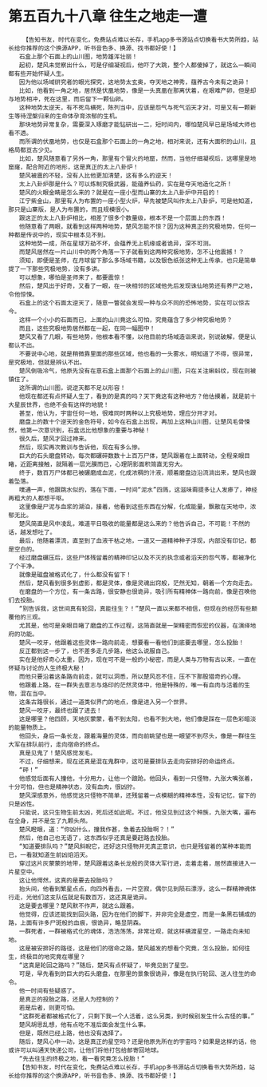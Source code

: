 # 第五百九十八章 往生之地走一遭
        【告知书友，时代在变化，免费站点难以长存，手机app多书源站点切换看书大势所趋，站长给你推荐的这个换源APP，听书音色多、换源、找书都好使！】
       石盒上那个石面上的山川图，地势雄浑壮丽！
       起初，楚风未觉察出什么，可是仔细凝视后，他吓了大跳，整个人都傻掉了，就这么一瞬间都有些开始怀疑人生。
       因为他以场域研究者的眼光探究，这地势太玄奥，夺天地之神秀，蕴养古今未有之诡异！
       比如，他看到一角之地，居然是伏凰地势，像是一头真凰在那离伏着，在艰难产卵，但是却与地势相冲，死在这里，而后留下一颗仙卵。
       这种地势太逆天，有不死鸟横死，陈列当中，应该是怨气与死气滔天才对，可是又有一颗新生等待涅槃归来的生命体孕育浓郁的生机。
       那块地势异常复杂，需要深入琢磨才能钻研出一二，短时间内，哪怕楚风早已是场域大师也看不透。
       而所谓的伏凰地势，也仅是石盒那个石面上的一角之地，相对来说，还有大面积的山川，且格局都亘古少见。
       比如，楚风随意看了另外一角，那里有个冒火的地窟，然而，当他仔细凝视后，这哪里是地窟窿，配合附近的地形，这是真正的太上八卦炉！
       楚风被震的不轻，没有人比他更加清楚，这有多么的逆天！
       太上八卦炉那是什么？可以炼制究极武器，能蕴养仙药，实在是夺天地造化之所！
       楚风的火眼金睛是怎么来的？就是在一座小型而山寨的太上八卦炉中开启的！
       江宁紫金山，那里有人为布置的一座小型火炉，早先被楚风叫作太上八卦炉，可是他知道，那只是山寨版，是人为布置的，而且规模很小。
       跟这正的太上八卦炉相比，相差了很多个数量级，根本不是一个层面上的东西！
       他随意看了两眼，就看到这样两种地势，楚风怎能不惊？因为这种真正的究极地势，任何一种都是传说中的，现实中根本见不到。
       这种地势一成，所在星球万劫不坏，会蕴养无上机缘或者诡异，深不可测。
       而楚风居然在一片山川中的两个角落一下子就看到这两种究极地势，怎不让他震撼！？
       须知，即便是圣师，在月球留下那么多场域书籍，以及银色纸张这种无上传承，也只是简单提了一下那些究极地势，没有多讲。
       可以想象，哪怕是圣师来了，都要震惊！
       然后，楚风出于好奇，又看了一眼，在一块相邻的区域他先后发现诛仙地势还有养尸之地，令他惊悚。
       石盒上的这个石面太逆天了，随意一瞥就会发现一种与众不同的恐怖地势，实在可以惊古今。
       这样一个小小的石面而已，上面的山川竟这么可怕，究竟蕴含了多少种究极地势？
       而且，这些究极地势居然都在一起，在同一幅图中！
       楚风又看了几眼，有些地势，他根本看不懂，以他目前的场域造诣来说，别说破解，便是认都认不出。
       不要说中心地，就是稍微靠里面的那些区域，他也看的一头雾水，明知道了不得，很异常，是究极地，但就是辨认不出。
       楚风倒吸冷气，他原先没有在意石盒上面那个石面上的山川图，只在关注蝌蚪纹，现在则被镇住了。
       这所谓的山川图，说逆天都不足以形容！
       他现在都还有点怀疑人生了，看到的是真的吗？天下竟这有这种地方？他估摸着，就是前十大星辰世界，也绝不会有这样的地貌！
       甚至，他认为，宇宙任何一地，很难同时两种以上究极地势，理应分开才对。
       磨盘上的数十个逆天的金色符号，如今在石盒上出现，再加上这种山川图，让楚风毛骨悚然，他第一次意识到，石盒远比他想象的重要与神秘！
       很久后，楚风才回过神来。
       然后，现实再次教训与告诉他，现在有多么惨。
       巨大的石头磨盘转动，每次都碾碎数数十上百万尸体，楚风跟着在上面转动，全程亲眼目睹，近距离接触，就隔着一层光膜而已，心理阴影面积简直无穷大。
       终于，数百万尸体都已被碾磨成血泥，化成浓稠的汁液，顺着磨盘边沿流淌出来，楚风也跟着坠落。
       噗通一声，他跟跳水似的，落在下面，一时间“泥水”四溅，这滋味甭提多让人发瘆了，神经再粗大的人都想干呕。
       这里像是尸泥与血浆的湖泊，接着，他看到这些东西在分解，化成能量，飘散在天地中，浓郁无比。
       楚风简直是风中凌乱，难道平日吸收的能量都是这么来的？他告诉自己，不可能！不然的话，越发想吐了。
       最后，他随着漂流，直至到了血液干枯之地，一道又一道精神种子浮现，内部没有印记，都是空白的。
       经过磨盘碾压后，这些尸体残留着的精神印记以及不灭的执念或者滔天的怨气等，都被净化了个干净。
       就像是磁盘被格式化了，什么都没有留下！
       然后，楚风看到很多到虚影，都是灵体，像是灵魂出窍般，茫然无知，朝着一个方向走去。
       在磨盘的一个方位，有一条古路，很安静也很诡异，吸引所有精神体一路向前，像是召唤他们去投胎。
       “别告诉我，这世间真有轮回，真能往生？！”楚风一直以来都不相信，但现在的经历有些颠覆他的三观。
       尤其是，他可是亲眼目睹了磨盘的工作过程，这简直就是一架精密而恢宏的仪器，在演绎地府的功能。
       楚风一咬牙，他跟着这些灵体一路向前走，想要看一看他们到底要去哪里，怎么投胎！
       反正都到这一步了，也不差多走几步路，他这么说服自己。
       实在是他好奇心太重，因为，现在可不是一般的小秘密，而是人类与万物有古以来，一直在怀疑与讨论的人生终极大秘！
       而他只要沿着这条路向前走，就可以洞悉，所以楚风忍不住，压不下那股猎奇的心理。
       他跟着上路，在一群失去意志与烙印的茫然灵体中，他是特殊的，唯一有血肉与活着的生物，混在当中。
       这条古路很长，通过一道类似界门的地点，像是进入另一个世界。
       楚风一咬牙，最终也跟了进去！
       这是哪里？他四顾，天地灰蒙蒙，看不到太阳，也看不到大地，他们像是踩在一层色彩暗淡的能量物质上。
       他回头，身后一条长龙，跟着海量的灵体，而向前眺望也是一眼望不到尽头，像是一群往生大军在排队前行，走向宿命的终点。
       真是见鬼了！楚风感觉发毛。
       不过，仔细想来，现在还真是混在鬼群中，这可是要排队去走向安排好的命运终点。
       “砰！”
       他感觉后面有人撞他，十分用力，让他一个踉跄。他回头，看到一只怪物，九张大嘴张着，十分可怕，但也是精神状态，没有血肉，很凶狞。
       楚风深感意外，他感觉这只怪物不简单，还残留着一点模糊的精神本性，没有记忆，留下的只是凶性。
       只能说，这只生物生前太凶，死后还如此呢。不过，他没见到过这个种族，九张大嘴，遍布在全身，并不是生了九颗头颅。
       楚风瞪眼，道：“你凶什么，撞我作甚，急着去投胎啊？！”
       然后，他自己也无语了，这东西似乎还真是要赶路去投胎。
       “知道要排队吗？”楚风斜睨它，还好这只怪物并无真正意识，也只是残留着的某种本能而已，一看就知道生前凶焰滔天。
       穿过这片灰蒙蒙的地带，楚风跟着这条长龙般的灵体大军行进，走着走着，居然直接进入一片星空中。
       这让他愕然，这真的是要去投胎吗？
       抬头间，他看到繁星点点，向四外看去，一片空寂，偶尔见到陨石漂浮，这么一群精神魂体行走，光他们这支队伍就足有数百万，这还真是诡异。
       这是要去哪里？楚风默不作声，就这么跟着。
       他觉得，应该还能找到回头路，因为在他们的脚下，并非完全是虚空，而是一条黑石铺成的路，上面有许多尸斑般的血痕，很诡异，略显阴森。
       一群死者，一群被格式化的魂体，浩浩荡荡，非常壮观，就这样横渡星空，一路走向未知地。
       这是被安排好的路径，这是他们的宿命之路，楚风越发的想看个究竟，怎么投胎，如何往生，终极目的地究竟在哪里？
       “这真是轮回之路吗？”随后，楚风有点怀疑了，毕竟见到了星空。
       可是，早先看到的巨大的石头磨盘，在那里的景象很诡异，像是在执行轮回、送人往生的命令。
       他一时间有些疑惑了。
       是真正的投胎之路，还是人为控制的？
       若是后者，则更可怕。
       “这群死者都被格式化了，只剩下我一个人活着，这么另类，到时候别发生什么古怪的事。”
       楚风胡思乱想，他有点吃不准后面会发生什么事。
       但是，既然已经上路，他也没有选择了。
       随后，楚风心中一动，这是真正的星空吗？还是他原先所在的宇宙吗？如果是这样的话，他或许可以叫通天快递公司，让他们将他打包给邮寄回地球。
       “先去往生的终极之地，看一看究竟怎么投胎！”
       【告知书友，时代在变化，免费站点难以长存，手机app多书源站点切换看书大势所趋，站长给你推荐的这个换源APP，听书音色多、换源、找书都好使！】
